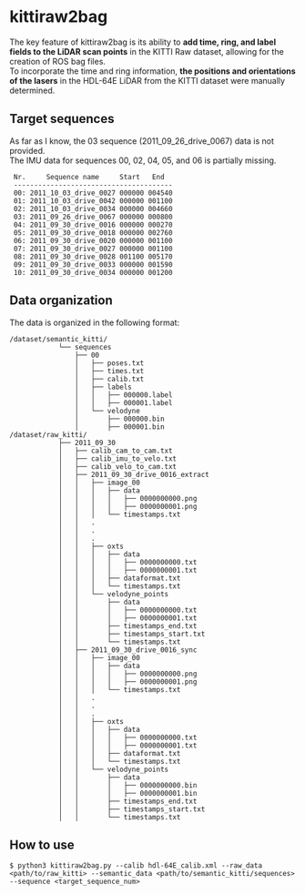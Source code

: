 # kittiraw2bag
The key feature of kittiraw2bag is its ability to **add time, ring, and label fields to the LiDAR scan points** in the KITTI Raw dataset, allowing for the creation of ROS bag files.   
To incorporate the time and ring information, **the positions and orientations of the lasers** in the HDL-64E LiDAR from the KITTI dataset were manually determined.
## Target sequences
As far as I know, the 03 sequence (2011_09_26_drive_0067) data is not provided.  
The IMU data for sequences 00, 02, 04, 05, and 06 is partially missing.
```
 Nr.     Sequence name     Start   End
 ---------------------------------------
 00: 2011_10_03_drive_0027 000000 004540
 01: 2011_10_03_drive_0042 000000 001100
 02: 2011_10_03_drive_0034 000000 004660
 03: 2011_09_26_drive_0067 000000 000800
 04: 2011_09_30_drive_0016 000000 000270
 05: 2011_09_30_drive_0018 000000 002760
 06: 2011_09_30_drive_0020 000000 001100
 07: 2011_09_30_drive_0027 000000 001100
 08: 2011_09_30_drive_0028 001100 005170
 09: 2011_09_30_drive_0033 000000 001590
 10: 2011_09_30_drive_0034 000000 001200
```
## Data organization
The data is organized in the following format:
```
/dataset/semantic_kitti/
            └── sequences  
                ├── 00  
                │   ├── poses.txt  
                │   ├── times.txt  
                │   ├── calib.txt  
                │   ├── labels  
                │   │   ├── 000000.label  
                │   │   ├── 000001.label  
                │   └── velodyne  
                │       ├── 000000.bin  
                │       ├── 000001.bin  
/dataset/raw_kitti/
            ├── 2011_09_30
            │   ├── calib_cam_to_cam.txt
            │   ├── calib_imu_to_velo.txt
            │   ├── calib_velo_to_cam.txt
            │   ├── 2011_09_30_drive_0016_extract
            │   │   ├── image_00
            │   │   │   ├── data
            │   │   │   │   ├── 0000000000.png
            │   │   │   │   ├── 0000000001.png
            │   │   │   └── timestamps.txt
            │   │   .
            │   │   .
            │   │   .
            │   │   ├── oxts
            │   │   │   ├── data
            │   │   │   │   ├── 0000000000.txt
            │   │   │   │   ├── 0000000001.txt
            │   │   │   ├── dataformat.txt
            │   │   │   └── timestamps.txt
            │   │   └── velodyne_points
            │   │       ├── data
            │   │       │   ├── 0000000000.txt
            │   │       │   ├── 0000000001.txt
            │   │       ├── timestamps_end.txt
            │   │       ├── timestamps_start.txt
            │   │       └── timestamps.txt
            │   ├── 2011_09_30_drive_0016_sync
            │   │   ├── image_00
            │   │   │   ├── data
            │   │   │   │   ├── 0000000000.png
            │   │   │   │   ├── 0000000001.png
            │   │   │   └── timestamps.txt
            │   │   .
            │   │   .
            │   │   .
            │   │   ├── oxts
            │   │   │   ├── data
            │   │   │   │   ├── 0000000000.txt
            │   │   │   │   ├── 0000000001.txt
            │   │   │   ├── dataformat.txt
            │   │   │   └── timestamps.txt
            │   │   └── velodyne_points
            │   │       ├── data
            │   │       │   ├── 0000000000.bin
            │   │       │   ├── 0000000001.bin
            │   │       ├── timestamps_end.txt
            │   │       ├── timestamps_start.txt
            │   │       └── timestamps.txt
```
## How to use
```
$ python3 kittiraw2bag.py --calib hdl-64E_calib.xml --raw_data <path/to/raw_kitti> --semantic_data <path/to/semantic_kitti/sequences> --sequence <target_sequence_num>
```
